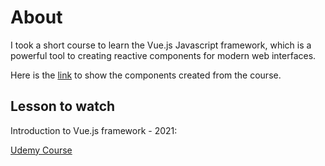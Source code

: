# About

I took a short course to learn the Vue.js Javascript framework, which is a powerful tool to creating reactive components for modern web interfaces.

Here is the [link](https://amymgardiner.github.io/Vue-Practice/) to show the components created from the course.

## Lesson to watch

Introduction to Vue.js framework - 2021:

[Udemy Course](https://www.udemy.com/share/10503e3@tR_O1_M52j2C8zV0MPWH4o_6Umt-K12-maswMIL1b2i4olvVdUIB0nV8GFaAhdLh-A==/)